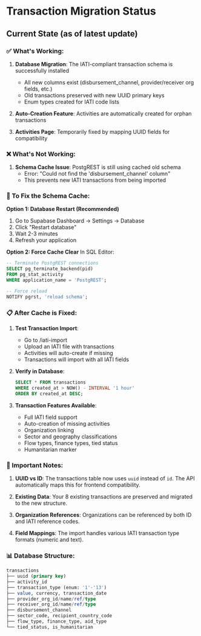 # Transaction Migration Status

## Current State (as of latest update)

### ✅ What's Working:
1. **Database Migration**: The IATI-compliant transaction schema is successfully installed
   - All new columns exist (disbursement_channel, provider/receiver org fields, etc.)
   - Old transactions preserved with new UUID primary keys
   - Enum types created for IATI code lists

2. **Auto-Creation Feature**: Activities are automatically created for orphan transactions

3. **Activities Page**: Temporarily fixed by mapping UUID fields for compatibility

### ❌ What's Not Working:
1. **Schema Cache Issue**: PostgREST is still using cached old schema
   - Error: "Could not find the 'disbursement_channel' column"
   - This prevents new IATI transactions from being imported

### 🔧 To Fix the Schema Cache:

**Option 1: Database Restart (Recommended)**
1. Go to Supabase Dashboard → Settings → Database
2. Click "Restart database"
3. Wait 2-3 minutes
4. Refresh your application

**Option 2: Force Cache Clear**
In SQL Editor:
```sql
-- Terminate PostgREST connections
SELECT pg_terminate_backend(pid) 
FROM pg_stat_activity 
WHERE application_name = 'PostgREST';

-- Force reload
NOTIFY pgrst, 'reload schema';
```

### 📋 After Cache is Fixed:

1. **Test Transaction Import**:
   - Go to /iati-import
   - Upload an IATI file with transactions
   - Activities will auto-create if missing
   - Transactions will import with all IATI fields

2. **Verify in Database**:
   ```sql
   SELECT * FROM transactions 
   WHERE created_at > NOW() - INTERVAL '1 hour'
   ORDER BY created_at DESC;
   ```

3. **Transaction Features Available**:
   - Full IATI field support
   - Auto-creation of missing activities
   - Organization linking
   - Sector and geography classifications
   - Flow types, finance types, tied status
   - Humanitarian marker

### 🚨 Important Notes:

1. **UUID vs ID**: The transactions table now uses `uuid` instead of `id`. The API automatically maps this for frontend compatibility.

2. **Existing Data**: Your 8 existing transactions are preserved and migrated to the new structure.

3. **Organization References**: Organizations can be referenced by both ID and IATI reference codes.

4. **Field Mappings**: The import handles various IATI transaction type formats (numeric and text).

### 📊 Database Structure:

```sql
transactions
├── uuid (primary key)
├── activity_id
├── transaction_type (enum: '1'-'13')
├── value, currency, transaction_date
├── provider_org_id/name/ref/type
├── receiver_org_id/name/ref/type
├── disbursement_channel
├── sector_code, recipient_country_code
├── flow_type, finance_type, aid_type
└── tied_status, is_humanitarian
``` 